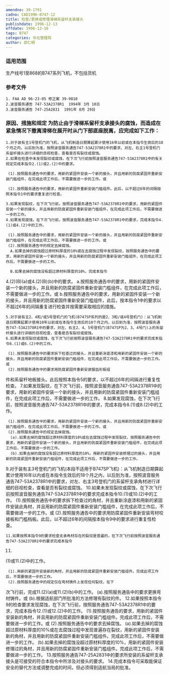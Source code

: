 ```yaml
---
amendno: 39-1791
cadno: CAD1996-B747-12
title: 检查/更换或修理滑梯系留杆支承接头
publishdate: 1996-12-13
effdate: 1996-12-16
tags: B747
categories: 华北管理局
author: 邵仁明
---
```


### 适用范围 
生产线号1至868的B747系列飞机，不包括货机

### 参考文件
    1. FAA AD 96-23-05 修正案 39-9810
    2.波音服务通告 747-53A2378R1  1994年 3月 10日
    3.波音服务通告 747-25A2831  1991年 8月 29日


### 原因、措施和规定     为防止由于滑梯系留杆支承接头的腐蚀，而造成在紧急情况下撤离滑梯在展开时从门下部底座脱离，应完成如下工作： 
    1.对于装有主1号登机门的飞机，从飞机制造日期算起累计使用16年以前或在本指令生效后的18个月之内，以后到为准，按照波音服务通告747-53A2378R1中的要求，对左、右主1号登机门系留杆接头进行详细的目视检查，查看是否有裂纹或腐蚀。 
    2.如果在检查中未发现裂纹或腐蚀，在下次飞行前按照波音服务通告747-53A2378R1中的有关规定完成本指令2.(1)或2.(2)中的要求。

     (1).按照服务通告中的要求，用新的紧固件安装一个新的接头，并且用新的防腐紧固件重新安装门槛组件，在完成此项工作后，不需要做进一步的工作。或 
  
     (2).按照服务通告中的要求，用新的紧固件重新安装门槛组件。此后，以不超过6年的间隔按照本指令1中的要求重复进行检查。 

    3.如果发现裂纹，在下次飞行前，按照波音服务通告747-53A2378R1中的要求，用新的紧固件安装一个新的接头，并且用新的防腐紧固件重新安装门槛组件，在完成此项工作后，不需要做进一步的工作。 
    4.如果发现腐蚀，在下次飞行前，按照波音服务通告747-53A2378R1中的要求，完成本指令4.(1)或4.(2)中的工作。 

     (1).按照服务通告中的要求，用新的紧固件安装一个新的接头，并且用新的防腐紧固件重新安装门槛组件，在完成此项工作后，不需要做进一步的工作。或 
     (2).按照服务通告中的规定去掉腐蚀。 
      A.如果去掉的腐蚀超过原材料厚度的10%或在去腐蚀过程中发现裂纹，按照服务通告中的要求，用新的紧固件安装一个新的接头，并且用新的防腐紧固件重新安装门槛组件，在完成此项工作后，不需要做进一步的工作。

      B.如果去掉的腐蚀没有超过原材料厚度的10%，完成本指令
4.(2)(B)(a)或4.(2)(B)(b)中的要求。 
       a.按照服务通告中的要求，用新的紧固件安装一个新的接头，并且用新的防腐紧固件重新安装门槛组件，在完成此项工作后，不需要做进一步的工作。或 
       b.按照服务通告中的要求，用新的紧固件安装一个新的接头，并且用新的防腐紧固件重新安装门槛组件，此后，按本指令1中的要求以不超过6年的间隔重复进行检查并按需要采取相应的措施。 

    5.对于装有主2、4和/或5号登机门的飞机(B747SP系列的是2、3和/或4号登机门)：从飞机制造日期算起累计使用10年以前或在本指令生效后的18个月之内，以后到为准，按照波音服务通告747-53A2378R1中的要求，对左、右主2、4、5号登机门(B747SP为2、3、4号门)上的系留杆接头进行详细的目视检查，查看是否有裂纹或腐蚀。
    6.如果未发现裂纹或腐蚀，在下次飞行前按照波音服务通告747-53A2378R1中的要求完成本指令6.(1)或6.(2)中的工作。 

     (1).按照服务通告中的要求拆下检查过的接头，并且重新涂底漆和用新的紧固件安装一个新的接头，并且用新的防腐紧固件重新安装门槛组件，在完成此项工作后，不需要做进一步的工作。或 
     (2).按照服务通告中的要求用防腐紧固件重新安装锯齿形板组
  
件和系留杆地板接头。此后按照本指令5的要求，以不超过6年的间隔进行重复性检查。 
    7.如果发现裂纹，在下次飞行前，按照波音服务通告747-53A2378R1中的要求，用新的紧固件安装一个新的接头，并且用新的防腐紧固件重新安装门槛组件，在完成此项工作后，不需要做进一步的工作。 
    8.如果发现腐蚀，在下次飞行前，按照波音服务通告747-53A2378R1中的要求，完成本指令8.(1)或8.(2)中的工作。 

     (1).按照服务通告中的要求，用新的紧固件安装一个新的接头，并且用新的防腐紧固件重新安装门槛组件，在完成此项工作后，不需要做进一步的工作。或 
     (2).按照服务通告中的规定去掉腐蚀。 
      (a).如果去掉的腐蚀超过原材料厚度的10%或在去腐蚀过程中发现裂纹，按照服务通告中的要求，用新的紧固件安装一个新的接头，并且用新的防腐紧固件重新安装门槛组件，在完成此项工作后，不需要做进一步的工作。
      (b).如果去掉的腐蚀没有超过原材料厚度的10%，用新的紧固件安装修理过的接头，并且用新的防腐紧固件重新安装门槛组件，在完成此项工作后，不需要做进一步的工作。 
9.对于装有主3号登机门的飞机(本段不适用于B747SP飞机)：从飞机制造日期算起累计使用16年以内或在本指令生效后的18个月之内，以后到为准，按照波音服务通告747-53A2378R1中的要求，对左、右主3号登机门的系留杆支承角材进行详细的目视检查，查看是否有裂纹或腐蚀。 
    10.如果未发现裂纹或腐蚀，在下次飞行前按照波音服务通告747-53A2378R1中的要求完成本指令10.(1)或10.(2)中的工作。 
     (1).按照服务通告中的要求拆下检查过的角材，并且重新涂底漆和用新的紧固件安装此角材，并且用新的防腐紧固件重新安装门槛组件，在完成此项工作后，不需要做进一步的工作。或 
     (2).按照服务通告中的要求用防腐紧固件重新安装弯材咬接板和门槛档板。此后，以不超过6年的间隔按本指令9中的要求进行重复性检查。 

    11.如果按照本指令9的要求检查支承角材存在的裂纹是普遍的，在下次飞行前按照波音服务通告747-53A2378R1中的要求完成本指令
11.
(1)或11.(2)中的工作。 

  
     (1).用新的紧固件安装新的角材，并且用新的防腐紧固件重新安装门槛组件。完成此项工作后，不需要做进一步的工作。
     (2).按照服务通告中的规定仅在弯材铸件上发现任何裂纹，在下
次飞行前，完成11.(2)(a)或11.(2)(b)中的工作。       (a).按照服务通告中的要求更换弯材铸件。或       (b).根据适航部门所批准的方法修理有裂纹的件。
    12.如果按照本指令9的检查要求发现腐蚀，在下次飞行前，按照服务通告747-53A2378R1中的要求，完成本指令12.(1)或12.(2)中的工作。 
     (1).按照服务通告的要求，用新的紧固件安装新的角材，并且用新的防腐紧固件重新安装门槛组件。完成此项工作后，不需要做进一步的工作。或 
     (2).按照服务通告中的要求去掉腐蚀。 
      (a).如果去掉的腐蚀超过原材料厚度的10%或在去腐蚀过程中发现普遍存在裂纹，用新的紧固件安装新的角材，并且用新的防腐紧固件重新安装门槛组件。完成此项工作后，不需要做进一步的工作。 
      (b).如果去掉的腐蚀没超过原材料厚度的10%，用新的紧固件安装修理过的角材，并且用新的防腐紧固件重新安装门槛组件。完成此项工作后，不需要做进一步的工作。 
    13.按照服务通告747-25A2831中的要求所安装的系留杆支承接头是可接受的符合本指令中所涉及对接头的要求。 
    14.完成本指令可采取能保证安全的替代方法或调整完成的时间，但必须得到适航当局的批准。

